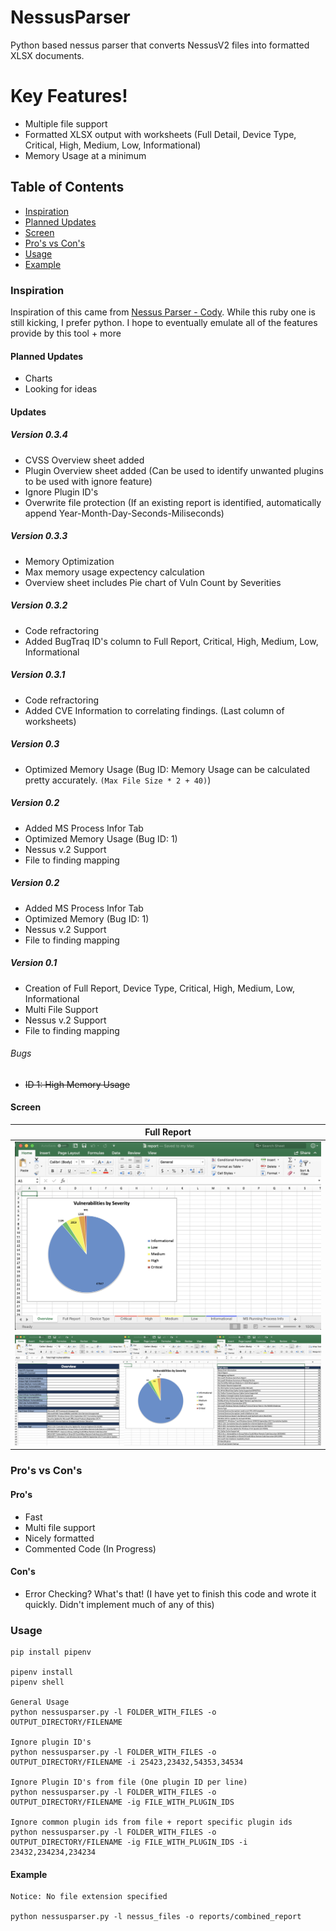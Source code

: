 # NessusParser

Python based nessus parser that converts NessusV2 files into formatted XLSX documents.

# Key Features!

  - Multiple file support
  - Formatted XLSX output with worksheets (Full Detail, Device Type, Critical, High, Medium, Low, Informational)
  - Memory Usage at a minimum

## Table of Contents

  - [Inspiration](#inspiration)
  - [Planned Updates](#planned-updates)
  - [Screen](#screen)
  - [Pro's vs Con's](#pro's-vs-con's)
  - [Usage](#usage)
  - [Example](#example)


### Inspiration

Inspiration of this came from [Nessus Parser - Cody](http://www.melcara.com/archives/253). While this ruby one is still kicking, I prefer python. I hope to eventually emulate all of the features provide by this tool + more


#### Planned Updates

 - Charts
 - Looking for ideas 


#### Updates

##### Version 0.3.4

 - CVSS Overview sheet added
 - Plugin Overview sheet added (Can be used to identify unwanted plugins to be used with ignore feature)
 - Ignore Plugin ID's 
 - Overwrite file protection (If an existing report is identified, automatically append Year-Month-Day-Seconds-Miliseconds)

##### Version 0.3.3

- Memory Optimization
- Max memory usage expectency calculation
- Overview sheet includes Pie chart of Vuln Count by Severities

##### Version 0.3.2

 - Code refractoring
 - Added BugTraq ID's column to Full Report, Critical, High, Medium, Low, Informational


##### Version 0.3.1

 - Code refractoring
 - Added CVE Information to correlating findings. (Last column of worksheets)


##### Version 0.3

 - Optimized Memory Usage (Bug ID: Memory Usage can be calculated pretty accurately. `(Max File Size * 2 + 40)`)


##### Version 0.2

 - Added MS Process Infor Tab
 - Optimized Memory Usage (Bug ID: 1)
 - Nessus v.2 Support
 - File to finding mapping

##### Version 0.2

 - Added MS Process Infor Tab
 - Optimized Memory (Bug ID: 1)
 - Nessus v.2 Support
 - File to finding mapping

##### Version 0.1

 - Creation of Full Report, Device Type, Critical, High, Medium, Low, Informational
 - Multi File Support
 - Nessus v.2 Support
 - File to finding mapping

###### Bugs

 - <del>ID 1: High Memory Usage</del>





#### Screen

| Full Report |
| ---------------|
| <img src="./screenshots/Example1.png" width="100%"> |
| <img src="./screenshots/Example2.png" width="100%"> |


### Pro's vs Con's
#### Pro's
  - Fast
  - Multi file support
  - Nicely formatted
  - Commented Code (In Progress)

#### Con's
  - Error Checking? What's that! (I have yet to finish this code and wrote it quickly. Didn't implement much of any of this)
 

### Usage

```
pip install pipenv

pipenv install
pipenv shell

General Usage
python nessusparser.py -l FOLDER_WITH_FILES -o OUTPUT_DIRECTORY/FILENAME

Ignore plugin ID's
python nessusparser.py -l FOLDER_WITH_FILES -o OUTPUT_DIRECTORY/FILENAME -i 25423,23432,54353,34534

Ignore Plugin ID's from file (One plugin ID per line)
python nessusparser.py -l FOLDER_WITH_FILES -o OUTPUT_DIRECTORY/FILENAME -ig FILE_WITH_PLUGIN_IDS

Ignore common plugin ids from file + report specific plugin ids
python nessusparser.py -l FOLDER_WITH_FILES -o OUTPUT_DIRECTORY/FILENAME -ig FILE_WITH_PLUGIN_IDS -i 23432,234234,234234

```

#### Example

```
Notice: No file extension specified

python nessusparser.py -l nessus_files -o reports/combined_report
```


